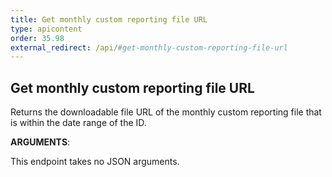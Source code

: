 ```yaml
---
title: Get monthly custom reporting file URL
type: apicontent
order: 35.98
external_redirect: /api/#get-monthly-custom-reporting-file-url
---
```


## Get monthly custom reporting file URL

Returns the downloadable file URL of the monthly custom reporting file that is within the date range of the ID. 

**ARGUMENTS**:

This endpoint takes no JSON arguments.